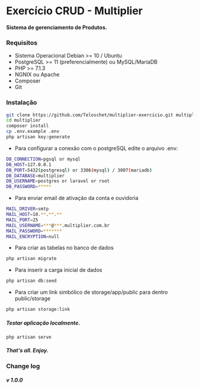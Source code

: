 # Exercício CRUD - Multiplier
**Sistema de gerenciamento de Produtos.**

### Requisitos

- Sistema Operacional Debian >= 10 / Ubuntu
- PostgreSQL >= 11 (preferencialmente) ou MySQL/MariaDB
- PHP >= 7.1.3
- NGNIX ou Apache
- Composer
- Git

### Instalação
```bash
git clone https://github.com/Teloschet/multiplier-exercicio.git multiplier
cd multiplier
composer install
cp .env.example .env
php artisan key:generate
```

- Para configurar a conexão com o postgreSQL edite o arquivo .env:
```bash
DB_CONNECTION=pgsql or mysql
DB_HOST=127.0.0.1
DB_PORT=5432(postgresql) or 3306(mysql) / 3007(mariadb)
DB_DATABASE=multiplier
DB_USERNAME=postgres or laravel or root
DB_PASSWORD=*****
```

- Para enviar email de ativação da conta e ouvidoria
```bash
MAIL_DRIVER=smtp
MAIL_HOST=10.**.**.**
MAIL_PORT=25
MAIL_USERNAME=***@***.multiplier.com.br
MAIL_PASSWORD=*******
MAIL_ENCRYPTION=null
```

- Para criar as tabelas no banco de dados
```bash
php artisan migrate
```
- Para inserir a carga inicial de dados
```bash
php artisan db:seed
``` 

- Para criar um link simbólico de storage/app/public para dentro public/storage
```bash
php artisan storage:link
```

##### Testar aplicação localmente.
```bash
php artisan serve
```

##### That's all. Enjoy.

### Change log
##### v 1.0.0
